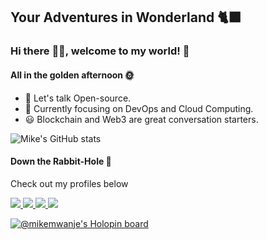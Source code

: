 
## Your Adventures in Wonderland :black_cat:

### Hi there :raising_hand_man:, welcome to my world! 🥳

#### All in the golden afternoon :sun_with_face:
- 👯 Let's talk Open-source.
- 🔭 Currently focusing on DevOps and Cloud Computing.
- 😃 Blockchain and Web3 are great conversation starters.

![Mike's GitHub stats](https://github-readme-stats.vercel.app/api?username=123MwanjeMike&count_private=true&show_icons=true)

#### Down the Rabbit-Hole :rabbit2:

Check out my profiles below

<span align="left">
  <a href="https://www.linkedin.com/in/mike-mwanje-470b15155/">
    <img src="https://img.shields.io/badge/-LinkedIn-0a66c2?style=flat-square&logo=Linkedin&logoColor=white&link=https://www.linkedin.com/in/mike-mwanje-470b15155/" />
  </a>
  <a href="https://app.pluralsight.com/profile/mike-mwanje">
    <img src="https://img.shields.io/badge/-Pluralsight-8a1a45?style=flat-square&logo=Pluralsight&logoColor=white&link=https://app.pluralsight.com/profile/mike-mwanje" />
  </a>
  <a href="https://blog.mikemwanje.dev/">
    <img src="https://img.shields.io/badge/-Blog-2962ff?style=flat-square&logo=Hashnode&logoColor=white&link=https://blog.mwanjemike.dev/" />
  </a>
  <a href="https://github.com/123MwanjeMike/?tab=follow">
    <img src="https://img.shields.io/github/followers/123MwanjeMike?label=Follow&style=social" />
  </a>
</span>

[![@mikemwanje's Holopin board](https://holopin.me/mikemwanje)](https://holopin.io/@mikemwanje)

<!--
#### Their Evidence :memo:

Some of my certifications

<span align="left">
  <a href="https://university.mongodb.com/course_completion/7a3cecbb-e2b3-4c7e-8b34-1769fd4938cd">
    <img src="https://img.shields.io/badge/-MongoDB_for_Javascript_Developers-01684d?style=flat-square&logo=MongoDB&logoColor=white&link=https://university.mongodb.com/course_completion/7a3cecbb-e2b3-4c7e-8b34-1769fd4938cd" />
  </a>
  <a href="https://www.hackerrank.com/certificates/caf759600d1d">
    <img src="https://img.shields.io/badge/-React-2ec866?style=flat-square&logo=Hackerrank&logoColor=white&link=https://www.hackerrank.com/certificates/caf759600d1d" />
  </a>
  <a href="https://www.coursera.org/account/accomplishments/specialization/certificate/X2VX3LD6LGET">
    <img src="https://img.shields.io/badge/-Basics_of_Web_Development_&_Coding-2a73cc?style=flat-square&logo=Coursera&logoColor=white&link=https://www.coursera.org/account/accomplishments/specialization/certificate/X2VX3LD6LGET" />
  </a>
</span>

<!--
**123MwanjeMike/123MwanjeMike** is a ✨ _special_ ✨ repository because its `README.md` (this file) appears on your GitHub profile.

Here are some ideas to get you started:

- 🔭 I’m currently working on ...
- 🌱 I’m currently learning ...
- 👯 I’m looking to collaborate on ...
- 🤔 I’m looking for help with ...
- 💬 Ask me about ...
- 📫 How to reach me: ...
- 😄 Pronouns: ...
- ⚡ Fun fact: ...
-->
